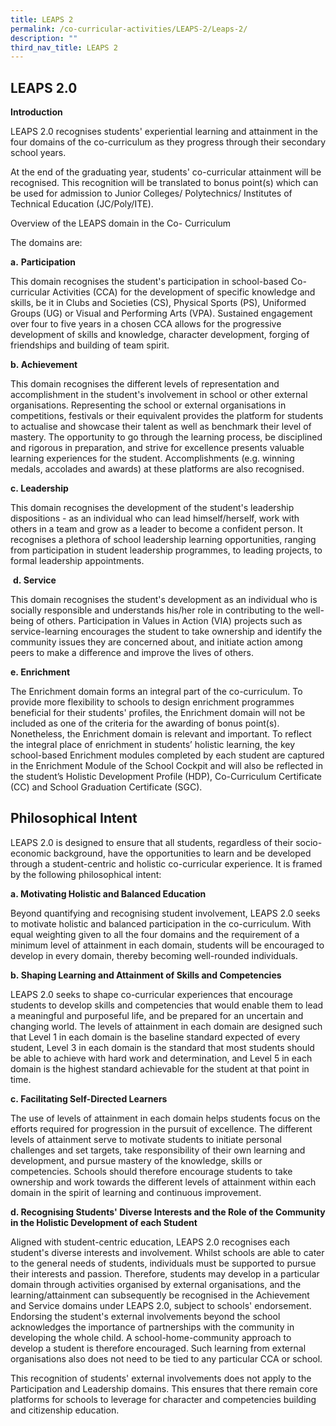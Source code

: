 ```yaml
---
title: LEAPS 2
permalink: /co-curricular-activities/LEAPS-2/Leaps-2/
description: ""
third_nav_title: LEAPS 2
---
```

## LEAPS 2.0

**Introduction**

LEAPS 2.0 recognises students' experiential learning and attainment in the four domains of the co-curriculum as they progress through their secondary school years.

At the end of the graduating year, students' co-curricular attainment will be recognised. This recognition will be translated to bonus point(s) which can be used for admission to Junior Colleges/ Polytechnics/ Institutes of Technical Education (JC/Poly/ITE).

Overview of the LEAPS domain in the Co- Curriculum

The domains are: 

**a.** **Participation**

This domain recognises the student's participation in school-based Co-curricular Activities (CCA) for the development of specific knowledge and skills, be it in Clubs and Societies (CS), Physical Sports (PS), Uniformed Groups (UG) or Visual and Performing Arts (VPA). Sustained engagement over four to five years in a chosen CCA allows for the progressive development of skills and knowledge, character development, forging of friendships and building of team spirit. 

**b. Achievement**  

This domain recognises the different levels of representation and accomplishment in the student's involvement in school or other external organisations. Representing the school or external organisations in competitions, festivals or their equivalent provides the platform for students to actualise and showcase their talent as well as benchmark their level of mastery. The opportunity to go through the learning process, be disciplined and rigorous in preparation, and strive for excellence presents valuable learning experiences for the student. Accomplishments (e.g. winning medals, accolades and awards) at these platforms are also recognised. 

**c. Leadership**  

This domain recognises the development of the student's leadership dispositions - as an individual who can lead himself/herself, work with others in a team and grow as a leader to become a confident person. It recognises a plethora of school leadership learning opportunities, ranging from participation in student leadership programmes, to leading projects, to formal leadership appointments. 

 **d. Service**

This domain recognises the student's development as an individual who is socially responsible and understands his/her role in contributing to the well-being of others. Participation in Values in Action (VIA) projects such as service-learning encourages the student to take ownership and identify the community issues they are concerned about, and initiate action among peers to make a difference and improve the lives of others.

**e. Enrichment**  

The Enrichment domain forms an integral part of the co-curriculum. To provide more flexibility to schools to design enrichment programmes beneficial for their students' profiles, the Enrichment domain will not be included as one of the criteria for the awarding of bonus point(s). Nonetheless, the Enrichment domain is relevant and important. To reflect the integral place of enrichment in students’ holistic learning, the key school-based Enrichment modules completed by each student are captured in the Enrichment Module of the School Cockpit and will also be reflected in the student’s Holistic Development Profile (HDP), Co-Curriculum Certificate (CC) and School Graduation Certificate (SGC).  

Philosophical Intent
--------------------

LEAPS 2.0 is designed to ensure that all students, regardless of their socio-economic background, have the opportunities to learn and be developed through a student-centric and holistic co-curricular experience. It is framed by the following philosophical intent: 

**a. Motivating Holistic and Balanced Education**



  

Beyond quantifying and recognising student involvement, LEAPS 2.0 seeks to motivate holistic and balanced participation in the co-curriculum. With equal weighting given to all the four domains and the requirement of a minimum level of attainment in each domain, students will be encouraged to develop in every domain, thereby becoming well-rounded individuals.

  



**b. Shaping Learning and Attainment of Skills and Competencies**



  

LEAPS 2.0 seeks to shape co-curricular experiences that encourage students to develop skills and competencies that would enable them to lead a meaningful and purposeful life, and be prepared for an uncertain and changing world. The levels of attainment in each domain are designed such that Level 1 in each domain is the baseline standard expected of every student, Level 3 in each domain is the standard that most students should be able to achieve with hard work and determination, and Level 5 in each domain is the highest standard achievable for the student at that point in time. 

  


**c. Facilitating Self-Directed Learners**



  

The use of levels of attainment in each domain helps students focus on the efforts required for progression in the pursuit of excellence. The different levels of attainment serve to motivate students to initiate personal challenges and set targets, take responsibility of their own learning and development, and pursue mastery of the knowledge, skills or competencies. Schools should therefore encourage students to take ownership and work towards the different levels of attainment within each domain in the spirit of learning and continuous improvement.

  



**d. Recognising Students' Diverse Interests and the Role of the Community in the Holistic Development of each Student**



  

Aligned with student-centric education, LEAPS 2.0 recognises each student's diverse interests and involvement. Whilst schools are able to cater to the general needs of students, individuals must be supported to pursue their interests and passion. Therefore, students may develop in a particular domain through activities organised by external organisations, and the learning/attainment can subsequently be recognised in the Achievement and Service domains under LEAPS 2.0, subject to schools' endorsement. Endorsing the student's external involvements beyond the school acknowledges the importance of partnerships with the community in developing the whole child. A school-home-community approach to develop a student is therefore encouraged. Such learning from external organisations also does not need to be tied to any particular CCA or school. 

  

This recognition of students' external involvements does not apply to the Participation and Leadership domains. This ensures that there remain core platforms for schools to leverage for character and competencies building and citizenship education.